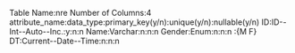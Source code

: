 Table Name:nre
Number of Columns:4
attribute_name:data_type:primary_key(y/n):unique(y/n):nullable(y/n)
ID:ID--Int--Auto--Inc.:y:n:n
Name:Varchar:n:n:n
Gender:Enum:n:n:n :{M F}
DT:Current--Date--Time:n:n:n
